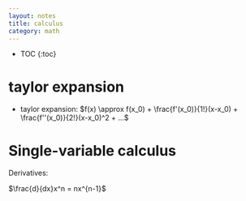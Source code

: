 ```yaml
---
layout: notes
title: calculus
category: math
---
```


* TOC
{:toc}

# taylor expansion
- taylor expansion: $f(x) \approx f(x_0) + \frac{f'(x_0)}{1!}(x-x_0) + \frac{f''(x_0)}{2!}(x-x_0)^2 + ...$


# Single-variable calculus
Derivatives:

$\frac{d}{dx}x^n = nx^{n-1}$
